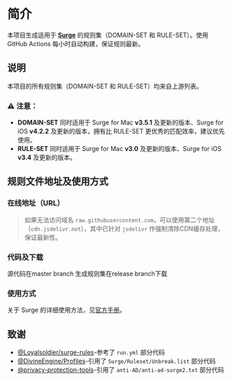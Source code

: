# 简介

本项目生成适用于 [**Surge**](https://nssurge.com) 的规则集（DOMAIN-SET 和 RULE-SET）。使用 GitHub Actions 每小时自动构建，保证规则最新。

## 说明

本项目的所有规则集（DOMAIN-SET 和 RULE-SET）均来自上游列表。

### ⚠️ 注意：

- **DOMAIN-SET** 同时适用于 Surge for Mac **v3.5.1** 及更新的版本、Surge for iOS **v4.2.2** 及更新的版本，拥有比 RULE-SET 更优秀的匹配效率，建议优先使用。
- **RULE-SET** 同时适用于 Surge for Mac **v3.0** 及更新的版本、Surge for iOS **v3.4** 及更新的版本。

## 规则文件地址及使用方式

### 在线地址（URL）

> 如果无法访问域名 `raw.githubusercontent.com`，可以使用第二个地址（`cdn.jsdelivr.net`），其中已针对 `jsdelivr` 作强制清除CDN缓存处理，保证最新性。

### 代码及下载
源代码在master branch 
生成规则集在release branch下载

### 使用方式

关于 Surge 的详细使用方法，见[官方手册](https://manual.nssurge.com)。

## 致谢

- [@Loyalsoldier/surge-rules](https://github.com/Loyalsoldier/surge-rules)-参考了 `run.yml` 部分代码
- [@DivineEngine/Profiles](https://github.com/DivineEngine/Profiles/tree/master/Surge/Ruleset)-引用了 `Surge/Ruleset/Unbreak.list` 部分代码
- [@privacy-protection-tools](https://github.com/privacy-protection-tools/anti-AD)-引用了 `anti-AD/anti-ad-surge2.txt` 部分代码
